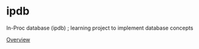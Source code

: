 # ipdb

In-Proc database (ipdb) ; learning project to implement database concepts

[Overview](documentation/overview.md)